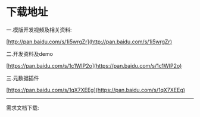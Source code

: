 # 下载地址

一.模版开发视频及相关资料:

[http://pan.baidu.com/s/1i5wrgZr](http://pan.baidu.com/s/1i5wrgZr)

二.开发资料及demo

[https://pan.baidu.com/s/1c1WIP2o](https://pan.baidu.com/s/1c1WIP2o)

三.元数据插件

[https://pan.baidu.com/s/1qX7XEEg](https://pan.baidu.com/s/1qX7XEEg)

-----

需求文档下载:

